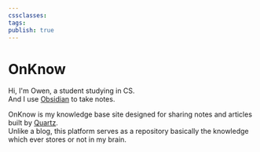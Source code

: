 ```yaml
---
cssclasses: 
tags: 
publish: true
---
```

# OnKnow

Hi, I'm Owen, a student studying in CS. \
And I use [Obsidian](https://obsidian.md/) to take notes.

OnKnow is my knowledge base site designed for sharing notes and articles built by [Quartz](https://quartz.jzhao.xyz/). \
Unlike a blog, this platform serves as a repository basically the knowledge which ever stores or not in my brain.